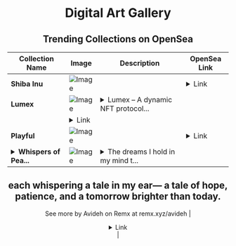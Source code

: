 <div align="center">

# Digital Art Gallery

## Trending Collections on OpenSea

| Collection Name                       | Image                                                                                     | Description                       | OpenSea Link                                                                                          |
|---------------------------------------|-------------------------------------------------------------------------------------------|-----------------------------------|--------------------------------------------------------------------------------------------------------|
| **Shiba Inu** | ![Image](https://i.seadn.io/s/raw/files/8ce5c48d1e32bc91e1f5d8194f734b6a.png?w=500&auto=format?w=200&auto=format) |  | <details><summary>Link</summary>[Shiba Inu](https://opensea.io/collection/shiba-inu-110)</details> |
| **Lumex** | ![Image](https://i.seadn.io/s/raw/files/1d65d6ec1b294417b60a2fce1ae11b13.webp?w=500&auto=format?w=200&auto=format) | <details><summary>Lumex – A dynamic NFT protocol...</summary>Lumex – A dynamic NFT protocol linked to light data.
</details> | <details><summary>Link</summary>[Lumex](https://opensea.io/collection/lumex-1)</details> |
| **Playful** | ![Image](https://i.seadn.io/s/raw/files/ab4b1041325d1477806ce781f3483b3c.jpg?w=500&auto=format?w=200&auto=format) |  | <details><summary>Link</summary>[Playful](https://opensea.io/collection/playful-54)</details> |
| **<details><summary>Whispers of Pea...</summary>Whispers of Pearls</details>** | ![Image](https://i.seadn.io/s/raw/files/551255f2b6e8b35dd6972d97b8199c9f.jpg?w=500&auto=format?w=200&auto=format) | <details><summary>The dreams I hold in my mind t...</summary>The dreams I hold in my mind turn into shining pearls that I wear around my neck,
each whispering a tale in my ear—
a tale of hope, patience, and a tomorrow brighter than today.
--
See more by Avideh on Remx at remx.xyz/avideh</details> | <details><summary>Link</summary>[Whispers of Pearls](https://opensea.io/collection/whispers-of-pearls)</details> |

</div>